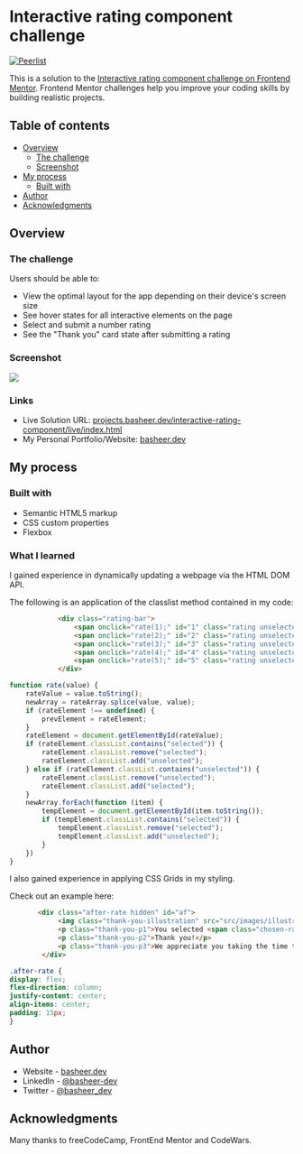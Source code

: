 # Interactive rating component challenge

[![Peerlist](https://peerlist-readme-badge.herokuapp.com/api/basheer_dev?style=plastic)](https://peerlist.io/basheer_dev)

This is a solution to the [Interactive rating component challenge on Frontend Mentor](https://www.frontendmentor.io/challenges/interactive-rating-component-koxpeBUmI). Frontend Mentor challenges help you improve your coding skills by building realistic projects. 

## Table of contents

- [Overview](#overview)
  - [The challenge](#the-challenge)
  - [Screenshot](#screenshot)
- [My process](#my-process)
  - [Built with](#built-with)
- [Author](#author)
- [Acknowledgments](#acknowledgments)

## Overview

### The challenge

Users should be able to:

- View the optimal layout for the app depending on their device's screen size
- See hover states for all interactive elements on the page
- Select and submit a number rating
- See the "Thank you" card state after submitting a rating

### Screenshot

![](https://i.ibb.co/wBjv4jR/ezgif-1-08126b51de.gif)

### Links

- Live Solution URL: [projects.basheer.dev/interactive-rating-component/live/index.html](https://projects.basheer.dev/interactive-rating-component/live/index.html)
- My Personal Portfolio/Website: [basheer.dev](https://basheer.dev)

## My process

### Built with

- Semantic HTML5 markup
- CSS custom properties
- Flexbox

### What I learned

I gained experience in dynamically updating a webpage via the HTML DOM API.

The following is an application of the classlist method contained in my code:

```html
            <div class="rating-bar">
                <span onclick="rate(1);" id="1" class="rating unselected">1</span>
                <span onclick="rate(2);" id="2" class="rating unselected">2</span>
                <span onclick="rate(3);" id="3" class="rating unselected">3</span>
                <span onclick="rate(4);" id="4" class="rating unselected">4</span>
                <span onclick="rate(5);" id="5" class="rating unselected">5</span>
            </div>
```
```js
function rate(value) {
    rateValue = value.toString();
    newArray = rateArray.splice(value, value);
    if (rateElement !== undefined) {
        prevElement = rateElement;
    }
    rateElement = document.getElementById(rateValue);
    if (rateElement.classList.contains("selected")) {
        rateElement.classList.remove("selected");
        rateElement.classList.add("unselected");
    } else if (rateElement.classList.contains("unselected")) {
        rateElement.classList.remove("unselected");
        rateElement.classList.add("selected");
    }
    newArray.forEach(function (item) {
        tempElement = document.getElementById(item.toString());
        if (tempElement.classList.contains("selected")) {
            tempElement.classList.remove("selected");
            tempElement.classList.add("unselected");
        }
    })
}

```

I also gained experience in applying CSS Grids in my styling.

Check out an example here:

```html
       <div class="after-rate hidden" id="af">
            <img class="thank-you-illustration" src="src/images/illustration-thank-you.svg" alt="thank you illustration" />
            <p class="thank-you-p1">You selected <span class="chosen-rating"></span> out of 5</p>
            <p class="thank-you-p2">Thank you!</p>
            <p class="thank-you-p3">We appreciate you taking the time to give a rating. If you ever need more support, don't hesitate to get in touch!</p>
        </div>
```

```css
.after-rate {
display: flex;
flex-direction: column;
justify-content: center;
align-items: center;
padding: 15px;
}
```


## Author

- Website - [basheer.dev](https://basheer.dev)
- LinkedIn - [@basheer-dev](https://www.linkedin.com/in/basheer-dev)
- Twitter - [@basheer_dev](https://www.twitter.com/basheer_dev)

## Acknowledgments

Many thanks to freeCodeCamp, FrontEnd Mentor and CodeWars.
